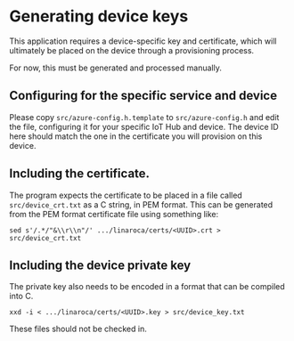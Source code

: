 # Generating device keys

This application requires a device-specific key and certificate, which
will ultimately be placed on the device through a provisioning
process.

For now, this must be generated and processed manually.

## Configuring for the specific service and device

Please copy `src/azure-config.h.template` to `src/azure-config.h` and
edit the file, configuring it for your specific IoT Hub and device.
The device ID here should match the one in the certificate you will
provision on this device.

## Including the certificate.

The program expects the certificate to be placed in a file called
`src/device_crt.txt` as a C string, in PEM format.  This can be
generated from the PEM format certificate file using something like:

```
sed s'/.*/"&\\r\\n"/' .../linaroca/certs/<UUID>.crt > src/device_crt.txt
```

## Including the device private key

The private key also needs to be encoded in a format that can be
compiled into C.

```
xxd -i < .../linaroca/certs/<UUID>.key > src/device_key.txt
```

These files should not be checked in.
